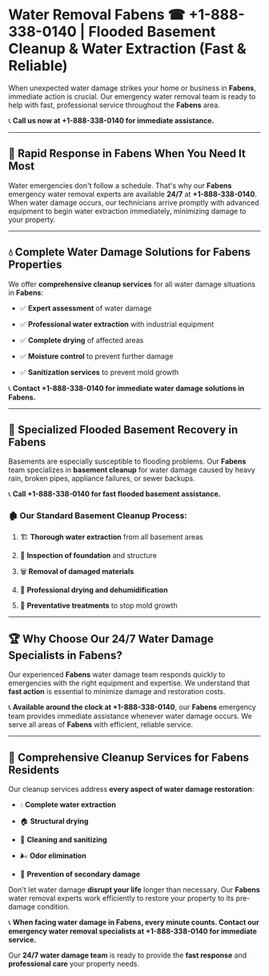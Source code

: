 # Water Removal Fabens ☎ +1-888-338-0140 | Flooded Basement Cleanup & Water Extraction (Fast & Reliable)

When unexpected water damage strikes your home or business in **Fabens**, immediate action is crucial. Our emergency water removal team is ready to help with fast, professional service throughout the **Fabens** area. 

📞 **Call us now at +1-888-338-0140 for immediate assistance.**
---
## 🚀 Rapid Response in Fabens When You Need It Most
Water emergencies don't follow a schedule. That's why our **Fabens** emergency water removal experts are available **24/7** at **+1-888-338-0140**. When water damage occurs, our technicians arrive promptly with advanced equipment to begin water extraction immediately, minimizing damage to your property.
---
## 💧 Complete Water Damage Solutions for Fabens Properties
We offer **comprehensive cleanup services** for all water damage situations in **Fabens**:
- ✅ **Expert assessment** of water damage  
- ✅ **Professional water extraction** with industrial equipment  
- ✅ **Complete drying** of affected areas  
- ✅ **Moisture control** to prevent further damage  
- ✅ **Sanitization services** to prevent mold growth  
📞 **Contact +1-888-338-0140 for immediate water damage solutions in Fabens.**
---
## 🌊 Specialized Flooded Basement Recovery in Fabens
Basements are especially susceptible to flooding problems. Our **Fabens** team specializes in **basement cleanup** for water damage caused by heavy rain, broken pipes, appliance failures, or sewer backups. 
📞 **Call +1-888-338-0140 for fast flooded basement assistance.**
### 🏚️ Our Standard Basement Cleanup Process:
1. 🏗️ **Thorough water extraction** from all basement areas  
2. 🔎 **Inspection of foundation** and structure  
3. 🗑️ **Removal of damaged materials**  
4. 💨 **Professional drying and dehumidification**  
5. 🚫 **Preventative treatments** to stop mold growth  
---
## 🏆 Why Choose Our 24/7 Water Damage Specialists in Fabens?
Our experienced **Fabens** water damage team responds quickly to emergencies with the right equipment and expertise. We understand that **fast action** is essential to minimize damage and restoration costs.
📞 **Available around the clock at +1-888-338-0140**, our **Fabens** emergency team provides immediate assistance whenever water damage occurs. We serve all areas of **Fabens** with efficient, reliable service.
---
## 🧹 Comprehensive Cleanup Services for Fabens Residents
Our cleanup services address **every aspect of water damage restoration**:
- 💧 **Complete water extraction**  
- 🏠 **Structural drying**  
- 🧼 **Cleaning and sanitizing**  
- 🌬️ **Odor elimination**  
- 🚫 **Prevention of secondary damage**  
Don't let water damage **disrupt your life** longer than necessary. Our **Fabens** water removal experts work efficiently to restore your property to its pre-damage condition.
📞 **When facing water damage in Fabens, every minute counts. Contact our emergency water removal specialists at +1-888-338-0140 for immediate service.**
Our **24/7 water damage team** is ready to provide the **fast response** and **professional care** your property needs.
